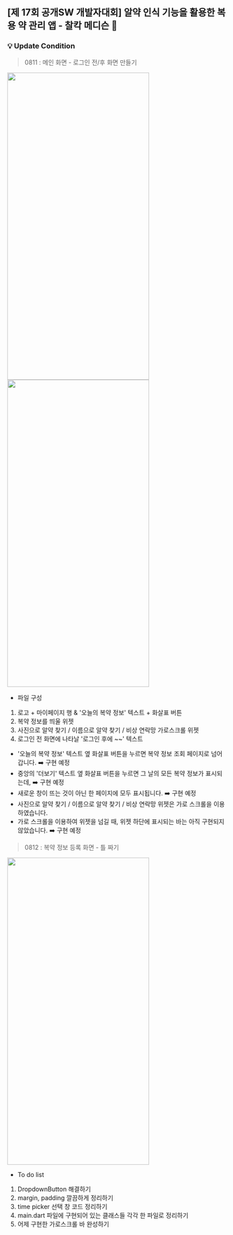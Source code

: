 ## [제 17회 공개SW 개발자대회] 알약 인식 기능을 활용한 복용 약 관리 앱 - 찰칵 메디슨 💊

### 💡 Update Condition
> 0811 : 메인 화면 - 로그인 전/후 화면 만들기

<img src="https://github.com/WhatIsMethIs/WhatIsMethIs-App/assets/114139700/2c03e627-394e-4eed-932e-d68842b3faae" width="324" height="702"/>
<img src="https://github.com/WhatIsMethIs/WhatIsMethIs-App/assets/114139700/e13c66f2-ddec-46b7-aee2-13dc9e61039f" width="324" height="702"/>

- 파일 구성 
1) 로고 + 마이페이지 행 & '오늘의 복약 정보' 텍스트 + 화살표 버튼
2) 복약 정보를 띄울 위젯 
3) 사진으로 알약 찾기 / 이름으로 알약 찾기 / 비상 연락망 가로스크롤 위젯
4) 로그인 전 화면에 나타날 '로그인 후에 ~~' 텍스트
- '오늘의 복약 정보' 텍스트 옆 화살표 버튼을 누르면 복약 정보 조회 페이지로 넘어갑니다. ➡️ 구현 예정
- 중앙의 '더보기' 텍스트 옆 화살표 버튼을 누르면 그 날의 모든 복약 정보가 표시되는데, ➡️ 구현 예정
- 새로운 창이 뜨는 것이 아닌 한 페이지에 모두 표시됩니다. ➡️ 구현 예정
- 사진으로 알약 찾기 / 이름으로 알약 찾기 / 비상 연락망 위젯은 가로 스크롤을 이용하였습니다.
- 가로 스크롤을 이용하여 위젯을 넘길 때, 위젯 하단에 표시되는 바는 아직 구현되지 않았습니다. ➡️ 구현 예정

> 0812 : 복약 정보 등록 화면 - 틀 짜기

<img src="https://github.com/StopSoo/WhatIsMethIs-App/assets/114139700/e59ba81b-36e1-46f1-b33f-e5e3f40e02da" width="324" height="702"/>

- To do list
1) DropdownButton 해결하기
2) margin, padding 깔끔하게 정리하기
3) time picker 선택 창 코드 정리하기
4) main.dart 파일에 구현되어 있는 클래스들 각각 한 파일로 정리하기
5) 어제 구현한 가로스크롤 바 완성하기
